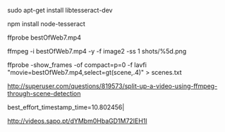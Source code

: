 sudo apt-get install libtesseract-dev

npm install node-tesseract

ffprobe bestOfWeb7.mp4

ffmpeg -i bestOfWeb7.mp4 -y -f image2 -ss 1 shots/%5d.png

ffprobe -show_frames -of compact=p=0 -f lavfi "movie=bestOfWeb7.mp4,select=gt(scene\,.4)" > scenes.txt


http://superuser.com/questions/819573/split-up-a-video-using-ffmpeg-through-scene-detection

best_effort_timestamp_time=10.802456|

http://videos.sapo.pt/dYMbm0HbaGD1M72IEH1l